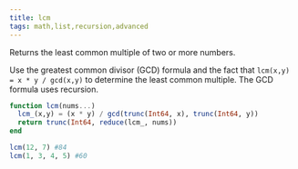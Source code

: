 ```yaml
---
title: lcm
tags: math,list,recursion,advanced
---
```


Returns the least common multiple of two or more numbers.

Use the greatest common divisor (GCD) formula and the fact that `lcm(x,y) = x * y / gcd(x,y)` to determine the least common multiple. The GCD formula uses recursion.

```jl
function lcm(nums...)
  lcm_(x,y) = (x * y) / gcd(trunc(Int64, x), trunc(Int64, y))
  return trunc(Int64, reduce(lcm_, nums))
end
```

```jl
lcm(12, 7) #84
lcm(1, 3, 4, 5) #60
```
